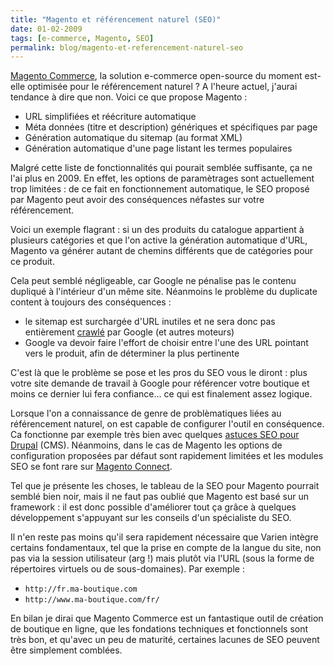 ```yaml
---
title: "Magento et référencement naturel (SEO)"
date: 01-02-2009
tags: [e-commerce, Magento, SEO]
permalink: blog/magento-et-referencement-naturel-seo
---
```

[Magento Commerce](http://www.magentocommerce.com/), la solution e-commerce open-source du moment est-elle optimisée pour le référencement naturel ?
A l'heure actuel, j'aurai tendance à dire que non. Voici ce que propose Magento :

* URL simplifiées et réécriture automatique
* Méta données (titre et description) génériques et spécifiques par page
* Génération automatique du sitemap (au format XML)
* Génération automatique d'une page listant les termes populaires

Malgré cette liste de fonctionnalités qui pourait semblée suffisante, ça ne l'ai plus en 2009. En effet, les options de paramètrages sont actuellement trop limitées : de ce fait en fonctionnement automatique, le SEO proposé par Magento peut avoir des conséquences néfastes sur votre référencement.
<!-- excerpt -->
Voici un exemple flagrant : si un des produits du catalogue appartient à plusieurs catégories et que l'on active la génération automatique d'URL, Magento va générer autant de chemins différents que de catégories pour ce produit.

Cela peut semblé négligeable, car Google ne pénalise pas le contenu dupliqué à l'intérieur d'un même site. Néanmoins le problème du duplicate content à toujours des conséquences :

* le sitemap est surchargée d'URL inutiles et ne sera donc pas entièrement [crawlé](http://fr.wikipedia.org/wiki/Crawler) par Google (et autres moteurs)
* Google va devoir faire l'effort de choisir entre l'une des URL pointant vers le produit, afin de déterminer la plus pertinente

C'est là que le problème se pose et les pros du SEO vous le diront : plus votre site demande de travail à Google pour référencer votre boutique et moins ce dernier lui fera confiance... ce qui est finalement assez logique.

Lorsque l'on a connaissance de genre de problèmatiques liées au référencement naturel, on est capable de configurer l'outil en conséquence. Ca fonctionne par exemple très bien avec quelques [astuces SEO pour Drupal](http://www.narno.com/blog/seo-pour-drupal) (CMS).
Néanmoins, dans le cas de Magento les options de configuration proposées par défaut sont rapidement limitées et les modules SEO se font rare sur [Magento Connect](http://www.magentocommerce.com/magento-connect).

Tel que je présente les choses, le tableau de la SEO pour Magento pourrait semblé bien noir, mais il ne faut pas oublié que Magento est basé sur un framework : il est donc possible d'améliorer tout ça grâce à quelques développement s'appuyant sur les conseils d'un spécialiste du SEO.

Il n'en reste pas moins qu'il sera rapidement nécessaire que Varien intègre certains fondamentaux, tel que la prise en compte de la langue du site, non pas via la session utilisateur (arg !) mais plutôt via l'URL (sous la forme de répertoires virtuels ou de sous-domaines). Par exemple :

* `http://fr.ma-boutique.com`
* `http://www.ma-boutique.com/fr/`

En bilan je dirai que Magento Commerce est un fantastique outil de création de boutique en ligne, que les fondations techniques et fonctionnels sont très bon, et qu'avec un peu de maturité, certaines lacunes de SEO peuvent être simplement comblées.
